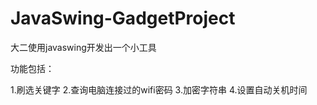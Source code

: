# JavaSwing-GadgetProject
大二使用javaswing开发出一个小工具

功能包括：

1.刷选关键字
2.查询电脑连接过的wifi密码
3.加密字符串
4.设置自动关机时间
